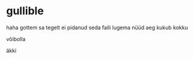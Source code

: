 # gullible
haha gottem
sa tegelt ei pidanud seda faili lugema
nüüd aeg kukub kokku  

võibolla

äkki
